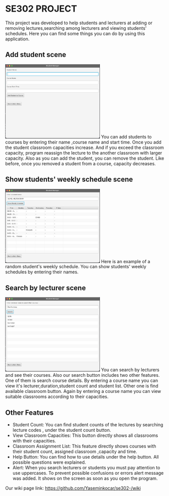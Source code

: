 # SE302 PROJECT
This project was developed to help students and lecturers at adding or removing lectures,searching among lecturers and viewing students' schedules.
Here you can find some things you can do by using this application.
## Add student scene
<img src="./example1.png" alt="Proje Görseli" width="300"/>
You can add students to courses by entering their name ,course name and start time. Once you add the student classroom capacities increase. And if you exceed the classroom capacity, program reassign the lecture to the another classroom with larger capacity. Also as you can add the student, you can remove the student. Like before, once you removed a student from a course, capacity decreases. 

## Show students' weekly schedule scene
<img src="./example2.png" alt="Proje Görseli" width="300"/>
Here is an example of a random student's weekly schedule. You can show students' weekly schedules by entering their names. 

## Search by lecturer scene
<img src="./example3.png" alt="Proje Görseli" width="300"/>
You can search by lecturers and see their courses. Also our search button includes two other features. One of them is search course details. By entering a course name you can view it's lecturer,duration,student count and student list. Other one is find available classroom button. Again by entering a course name you can view suitable classrooms according to their capacities. 

## Other Features
- Student Count: You can find student counts of the lectures by searching lecture codes , under the student count button.
- View Classroom Capacities: This button directly shows all classrooms with their capacities.
- Classroom Assignment List: This feature directly shows courses with their student count, assigned classroom ,capacity and time.
- Help Button: You can find how to use details under the help button. All possible questions were explained.
- Alert: When you search lecturers or students you must pay attention to use uppercases. To prevent possible confusions or errors alert message was added. It shows on the screen as soon as you open the program.

Our wiki page link: https://github.com/Yaseminkocar/se302-/wiki
